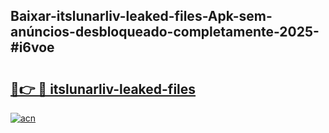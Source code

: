 ## Baixar-itslunarliv-leaked-files-Apk-sem-anúncios-desbloqueado-completamente-2025-#i6voe

# <h2><a href="https://ainizakaria.my?title=itslunarliv-leaked-files&ref=20M">🔗👉 🔴 itslunarliv-leaked-files</a></h2>

[![acn](https://github.com/user-attachments/assets/0f9c940e-d8b0-45ae-aac7-cd30a18b3e1c)](https://ainizakaria.my?title=itslunarliv-leaked-files&ref=20M)


